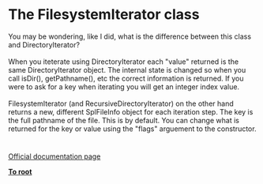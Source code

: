 # The FilesystemIterator class



You may be wondering, like I did, what is the difference between this class and DirectoryIterator?<br><br>When you iteterate using DirectoryIterator each "value" returned is the same DirectoryIterator object. The internal state is changed so when you call isDir(), getPathname(), etc the correct information is returned. If you were to ask for a key when iterating you will get an integer index value.<br><br>FilesystemIterator (and RecursiveDirectoryIterator) on the other hand returns a new, different SplFileInfo object for each iteration step. The key is the full pathname of the file. This is by default. You can change what is returned for the key or value using the "flags" arguement to the constructor.  

#

[Official documentation page](https://www.php.net/manual/en/class.filesystemiterator.php)

**[To root](/README.md)**